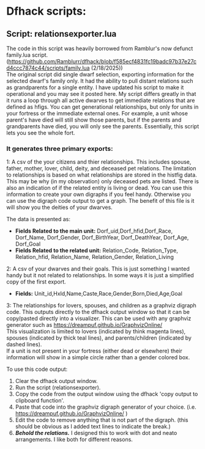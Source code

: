 # Dfhack scripts:
## Script: relationsexporter.lua
The code in this script was heavily borrowed from Ramblur's now defunct family.lua script.  
(https://github.com/Ramblurr/dfhack/blob/f585ecf4831fc19badc97b37e27cd4ccc7874c44/scripts/family.lua (2/18/2025))  
The original script did single dwarf selection, exporting information for the selected dwarf's family only. It had the ability to pull distant relations such as grandparents for a single entity. I have updated his script to make it operational and you may see it posted here. 
My script differs greatly in that it runs a loop through all active dwarves to get immediate relations that are defined as hfigs. You can get generational relationships, but only for units in your fortress or the immediate external ones. For example, a unit whose parent's have died will still show those parents, but if the parents and grandparents have died, you will only see the parents. Essentially, this script lets you see the whole fort.     

### It generates three primary exports:  

1: A csv of the your citizens and thier relationships. This includes spouse, father, mother, lover, child, deity, and deceased pet relations. The limitation to relationships is based on what relationships are stored in the histfig data. This may be why (in my observation) only deceased pets are listed. There is also an indication of if the related entity is living or dead. You can use this information to create your own digraphs if you feel handy. Otherwise you can use the digraph code output to get a graph. The benefit of this file is it will show you the deities of your dwarves.     

The data is presented as:  
- **Fields Related to the main unit:** Dorf_uid,Dorf_hfid,Dorf_Race, Dorf_Name, Dorf_Gender, Dorf_BirthYear, Dorf_DeathYear, Dorf_Age, Dorf_Goal 
- **Fields Related to the related unit:** Relation_Code, Relation_Type, Relation_hfid, Relation_Name, Relation_Gender, Relation_Living
  
2: A csv of your dwarves and their goals. This is just something I wanted handy but it not related to relationships. In some ways it is just a simplified copy of the first export.   
- **Fields:** Unit_id,HxId,Name,Caste,Race,Gender,Born,Died,Age,Goal
         
3: The relationships for lovers, spouses, and children as a graphviz digraph code. This outputs directly to the dfhack output window so that it can be copy/pasted directly  into a visualizer. This can be used with any graphviz generator such as https://dreampuf.github.io/GraphvizOnline/   
This visualization is limited to lovers (indicated by think magenta lines), spouses (indicated by thick teal lines), and parents/children (indicated by dashed lines).   
If a unit is not present in your fortress (either dead or elsewhere) their information will show in a simple circle rather than a gender colored box. 

To use this code output:    
  1. Clear the dfhack output window.     
  2. Run the script (relationsexporter).   
  3. Copy the code from the output window using the dfhack 'copy output to clipboard function'.   
  4. Paste that code into the graphviz digraph generator of your choice. (i.e. https://dreampuf.github.io/GraphvizOnline/   )
  5. Edit the code to remove anything that is not part of the digraph. (this should be obvious as I added text lines to indicate the break.) 
  6. ***Behold the relations.*** I designed this to work with dot and neato arrangements. I like both for different reasons. 


